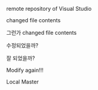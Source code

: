 ﻿remote repository of Visual Studio

changed file contents

 그런가
changed file contents

수정되었을까?

잘 되었을까?

Modify again!!!

Local Master
